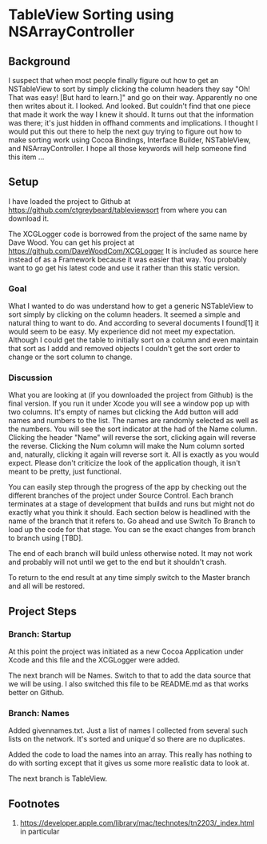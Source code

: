 # TableView Sorting using NSArrayController

## Background

I suspect that when most people finally figure out how to get an NSTableView to sort by simply clicking the column headers they say "Oh! That was easy! [But hard to learn.]" and go on their way. Apparently no one then writes about it. I looked. And looked. But couldn't find that one piece that made it work the way I knew it should. It turns out that the information was there; it's just hidden in offhand comments and implications. I thought I would put this out there to help the next guy trying to figure out how to make sorting work using Cocoa Bindings, Interface Builder, NSTableView, and NSArrayController. I hope all those keywords will help someone find this item ...

## Setup

I have loaded the project to Github at https://github.com/ctgreybeard/tableviewsort from where you can download it.

The XCGLogger code is borrowed from the project of the same name by Dave Wood. You can get his project at https://github.com/DaveWoodCom/XCGLogger  It is included as source here instead of as a Framework because it was easier that way. You probably want to go get his latest code and use it rather than this static version.

### Goal

What I wanted to do was understand how to get a generic NSTableView to sort simply by clicking on the column headers. It seemed a simple and natural thing to want to do. And according to several documents I found[1] it would seem to be easy. My experience did not meet my expectation. Although I could get the table to initially sort on a column and even maintain that sort as I addd and removed objects I couldn't get the sort order to change or the sort column to change.

### Discussion

What you are looking at (if you downloaded the project from Github) is the final version.  If you run it under Xcode you will see a window pop up with two columns. It's empty of names but clicking the Add button will add names and numbers to the list. The names are randomly selected as well as the numbers. You will see the sort indicator at the had of the Name column. Clicking the header "Name" will reverse the sort, clicking again will reverse the reverse. Clicking the Num column will make the Num column sorted and, naturally, clicking it again will reverse sort it. All is exactly as you would expect. Please don't criticize the look of the application though, it isn't meant to be pretty, just functional.

You can easily step through the progress of the app by checking out the different branches of the project under Source Control.  Each branch terminates at a stage of development that builds and runs but might not do exactly what you think it should.  Each section below is headlined with the name of the branch that it refers to. Go ahead and use Switch To Branch to load up the code for that stage. You can se the exact changes from branch to branch using [TBD].

The end of each branch will build unless otherwise noted. It may not work and probably will not until we get to the end but it shouldn't crash.

To return to the end result at any time simply switch to the Master branch and all will be restored.

## Project Steps

### Branch: Startup

At this point the project was initiated as a new Cocoa Application under Xcode and this file and the XCGLogger were added.

The next branch will be Names. Switch to that to add the data source that we will be using.  I also switched this file to be README.md as that works better on Github.

### Branch: Names

Added givennames.txt. Just a list of names I collected from several such lists on the network. It's sorted and unique'd so there are no duplicates.

Added the code to load the names into an array. This really has nothing to do with sorting except that it gives us some more realistic data to look at.

The next branch is TableView.

## Footnotes
1. https://developer.apple.com/library/mac/technotes/tn2203/_index.html in particular